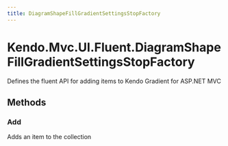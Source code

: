 ```yaml
---
title: DiagramShapeFillGradientSettingsStopFactory
---
```


# Kendo.Mvc.UI.Fluent.DiagramShapeFillGradientSettingsStopFactory
Defines the fluent API for adding items to Kendo Gradient for ASP.NET MVC




## Methods


### Add
Adds an item to the collection






